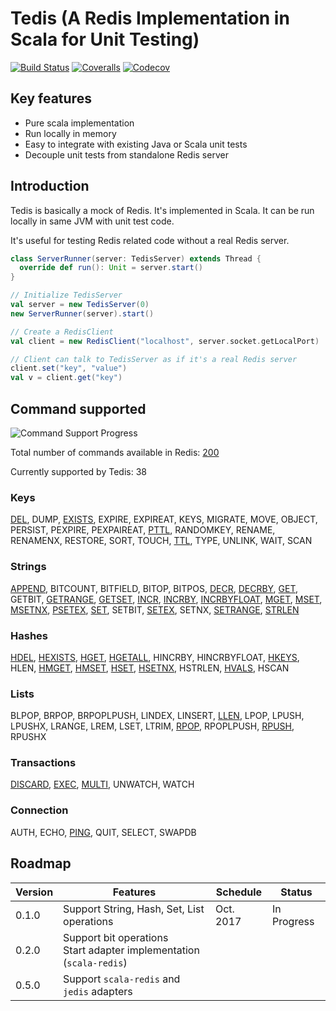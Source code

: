 # Tedis (A Redis Implementation in Scala for Unit Testing)

[![Build Status](https://img.shields.io/travis/dzhg/tedis/master.svg)](https://travis-ci.org/dzhg/tedis)
[![Coveralls](https://img.shields.io/coveralls/dzhg/tedis/master.svg)](https://coveralls.io/github/dzhg/tedis?branch=master)
[![Codecov](https://img.shields.io/codecov/c/github/dzhg/tedis.svg)](https://codecov.io/gh/dzhg/tedis)

## Key features

* Pure scala implementation
* Run locally in memory
* Easy to integrate with existing Java or Scala unit tests
* Decouple unit tests from standalone Redis server

## Introduction

Tedis is basically a mock of Redis. It's implemented in Scala. It can be run locally in same JVM with unit test code.

It's useful for testing Redis related code without a real Redis server.

```Scala
class ServerRunner(server: TedisServer) extends Thread {
  override def run(): Unit = server.start()
}

// Initialize TedisServer
val server = new TedisServer(0)
new ServerRunner(server).start()

// Create a RedisClient
val client = new RedisClient("localhost", server.socket.getLocalPort)

// Client can talk to TedisServer as if it's a real Redis server
client.set("key", "value")
val v = client.get("key")
```

## Command supported

![Command Support Progress](https://img.shields.io/badge/progress-38%2F200-orange.svg)

Total number of commands available in Redis: [200](https://redis.io/commands)

Currently supported by Tedis: 38

### Keys

[DEL](https://redis.io/commands/del), DUMP, [EXISTS](https://redis.io/commands/exists), EXPIRE, EXPIREAT, KEYS, MIGRATE, MOVE, OBJECT, PERSIST, PEXPIRE, PEXPAIREAT, [PTTL](https://redis.io/commands/pttl), RANDOMKEY, RENAME, RENAMENX, RESTORE, SORT, TOUCH, [TTL](https://redis.io/commands/ttl), TYPE, UNLINK, WAIT, SCAN

### Strings

[APPEND](https://redis.io/commands/append), BITCOUNT, BITFIELD, BITOP, BITPOS, [DECR](https://redis.io/commands/decr), [DECRBY](https://redis.io/commands/decrby), [GET](https://redis.io/commands/get), GETBIT, [GETRANGE](https://redis.io/commands/getrange), [GETSET](https://redis.io/commands/getset), [INCR](https://redis.io/commands/incr), [INCRBY](https://redis.io/commands/incrby), [INCRBYFLOAT](https://redis.io/commands/incrbyfloat), [MGET](https://redis.io/commands/mget), [MSET](https://redis.io/commands/mset), [MSETNX](https://redis.io/commands/msetnx), [PSETEX](https://redis.io/commands/psetex), [SET](https://redis.io/commands/set), SETBIT, [SETEX](https://redis.io/commands/setex), SETNX, [SETRANGE](https://redis.io/commands/setrange), [STRLEN](https://redis.io/commands/strlen)

### Hashes

[HDEL](https://redis.io/commands/hdel), [HEXISTS](https://redis.io/commands/hexists), [HGET](https://redis.io/commands/hget), [HGETALL](https://redis.io/commands/hgetall), HINCRBY, HINCRBYFLOAT, [HKEYS](https://redis.io/commands/hkeys), HLEN, [HMGET](https://redis.io/commands/hmget), [HMSET](https://redis.io/commands/hmset), [HSET](https://redis.io/commands/hset), [HSETNX](https://redis.io/commands/hsetnx), HSTRLEN, [HVALS](https://redis.io/commands/hvals), HSCAN

### Lists

BLPOP, BRPOP, BRPOPLPUSH, LINDEX, LINSERT, [LLEN](https://redis.io/commands/llen), LPOP, LPUSH, LPUSHX, LRANGE, LREM, LSET, LTRIM, [RPOP](https://redis.io/commands/rpop), RPOPLPUSH, [RPUSH](https://redis.io/commands/rpush), RPUSHX

### Transactions

[DISCARD](https://redis.io/commands/discard), [EXEC](https://redis.io/commands/exec), [MULTI](https://redis.io/commands/multi), UNWATCH, WATCH

### Connection

AUTH, ECHO, [PING](https://redis.io/commands/ping), QUIT, SELECT, SWAPDB

## Roadmap

| Version | Features                                                                 | Schedule  | Status      |
|---------|--------------------------------------------------------------------------|-----------|-------------|
| 0.1.0   | Support String, Hash, Set, List operations                               | Oct. 2017 | In Progress |
| 0.2.0   | Support bit operations <br/>Start adapter implementation (`scala-redis`) |           |             |
| 0.5.0   | Support `scala-redis` and `jedis` adapters                               |           |             |
